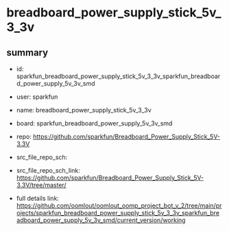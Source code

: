 # breadboard_power_supply_stick_5v_3_3v
 
## summary 
* id: sparkfun_breadboard_power_supply_stick_5v_3_3v_sparkfun_breadboard_power_supply_5v_3v_smd
* user: sparkfun
* name: breadboard_power_supply_stick_5v_3_3v
* board: sparkfun_breadboard_power_supply_5v_3v_smd
* repo: https://github.com/sparkfun/Breadboard_Power_Supply_Stick_5V-3.3V



* src_file_repo_sch: 
* src_file_repo_sch_link: https://github.com/sparkfun/Breadboard_Power_Supply_Stick_5V-3.3V/tree/master/
* full details link: https://github.com/oomlout/oomlout_oomp_project_bot_v_2/tree/main/projects/sparkfun_breadboard_power_supply_stick_5v_3_3v_sparkfun_breadboard_power_supply_5v_3v_smd/current_version/working  







